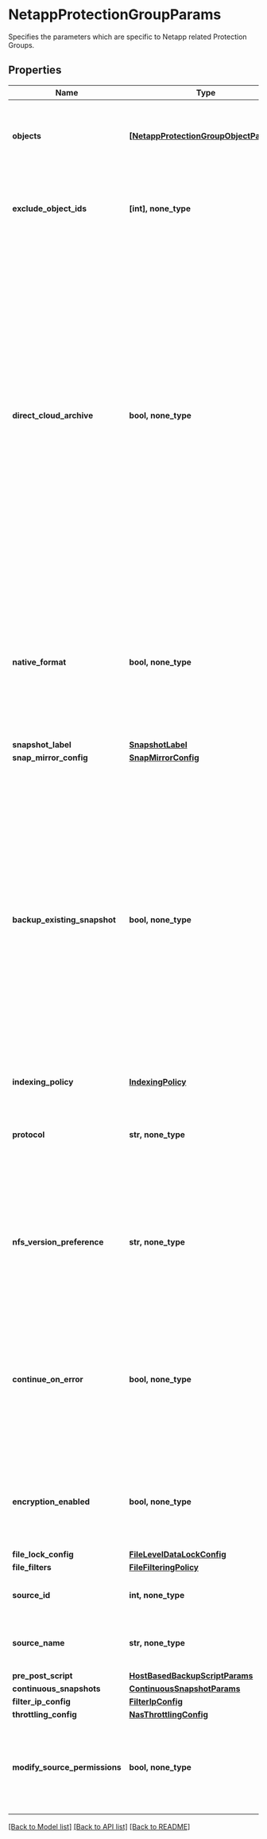 # NetappProtectionGroupParams

Specifies the parameters which are specific to Netapp related Protection Groups.

## Properties
Name | Type | Description | Notes
------------ | ------------- | ------------- | -------------
**objects** | [**[NetappProtectionGroupObjectParams]**](NetappProtectionGroupObjectParams.md) | Specifies the objects to be included in the Protection Group. | 
**exclude_object_ids** | **[int], none_type** | Specifies the objects to be excluded in the Protection Group. | [optional] 
**direct_cloud_archive** | **bool, none_type** | Specifies whether or not to store the snapshots in this run directly in an Archive Target instead of on the Cluster. If this is set to true, the associated policy must have exactly one Archive Target associated with it and the policy must be set up to archive after every run. Also, a Storage Domain cannot be specified. Default behavior is &#39;false&#39;. | [optional] 
**native_format** | **bool, none_type** | Specifies whether or not to enable native format for direct archive job. This field is set to true if native format should be used for archiving. | [optional] 
**snapshot_label** | [**SnapshotLabel**](SnapshotLabel.md) |  | [optional] 
**snap_mirror_config** | [**SnapMirrorConfig**](SnapMirrorConfig.md) |  | [optional] 
**backup_existing_snapshot** | **bool, none_type** | Specifies that snapshot label is not set for Data-Protect Netapp Volumes backup. If field is set to true, existing oldest snapshot is used for backup and subsequent incremental will be selected in ascending order of snapshot create time on the source. If snapshot label is set, this field is set to false. | [optional] 
**indexing_policy** | [**IndexingPolicy**](IndexingPolicy.md) |  | [optional] 
**protocol** | **str, none_type** | Specifies the preferred protocol to use if this device supports multiple protocols. | [optional] 
**nfs_version_preference** | **str, none_type** | Specifies the preference of NFS version to be backed up if a volume supports multiple versions of NFS. | [optional] 
**continue_on_error** | **bool, none_type** | Specifies whether or not the Protection Group should continue regardless of whether or not an error was encountered during protection group run. | [optional] 
**encryption_enabled** | **bool, none_type** | Specifies whether the protection group should use encryption while backup or not. | [optional] 
**file_lock_config** | [**FileLevelDataLockConfig**](FileLevelDataLockConfig.md) |  | [optional] 
**file_filters** | [**FileFilteringPolicy**](FileFilteringPolicy.md) |  | [optional] 
**source_id** | **int, none_type** | Specifies the id of the parent of the objects. | [optional] [readonly] 
**source_name** | **str, none_type** | Specifies the name of the parent of the objects. | [optional] [readonly] 
**pre_post_script** | [**HostBasedBackupScriptParams**](HostBasedBackupScriptParams.md) |  | [optional] 
**continuous_snapshots** | [**ContinuousSnapshotParams**](ContinuousSnapshotParams.md) |  | [optional] 
**filter_ip_config** | [**FilterIpConfig**](FilterIpConfig.md) |  | [optional] 
**throttling_config** | [**NasThrottlingConfig**](NasThrottlingConfig.md) |  | [optional] 
**modify_source_permissions** | **bool, none_type** | Specifies if the Netapp source permissions should be modified internally to allow backups. | [optional] 

[[Back to Model list]](../README.md#documentation-for-models) [[Back to API list]](../README.md#documentation-for-api-endpoints) [[Back to README]](../README.md)



